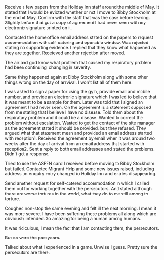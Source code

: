 Receive a few papers from the Holiday Inn staff around the middle of May. It stated that I would be evicted whether or not I move to Bibby Stockholm at the end of May. Confirm with the staff that was the case before leaving. Slightly before that got a copy of agreement I had never seen with my electronic signature printed on it.

Contacted the home office email address stated on the papers to request accommodation with self-catering and openable window. Was rejected stating no supporting evidence. I replied that they know what happened as they are together. Receieved another rejection after moved.

The air and god know what problem that caused my respiratory problem had been continuing, changing in severity.

Same thing happened again at Bibby Stockholm along with some other things wrong on the day of arrvival. I won't list all of them here.

I was asked to sign a paper for using the gym, provide email and mobile number, and provide an electronic signature which I was led to believe that it was meant to be a sample for them. Later was told that I signed an agreement I had never seen. On the agreement is a statement supposed from me stating that I believe I have no disease. Told them about the respiratary problem and it could be a disease. Wanted to correct the problem without escalation. Wanted to get the contact of the site manager as the agreement stated it should be provided, but they refused. They argued what that statement mean and provided an email address started with reception1. Received the agreement by email when it was around two weeks after the day of arrival from an email address that started with reception2. Sent a reply to both email addresses and stated the problems. Didn't get a response.

Tried to use the ASPEN card I received before moving to Bibby Stockholm but failed. Contacted Migrant Help and some new issues raised, including address on enquiry entry changed to Holiday Inn and entries disappearing.

Send another request for self-catered accommodation in which I called them out 
for working together with the persecutors. And stated although there are worse tortures in the world, what they do to me still among to torture.

Coughed non-stop the same evening and felt ill the next morning. I mean it was more severe. I have been suffering these problems
all along which are obviously intended. So amazing for being a human among humans.

It was ridiculous, I mean the fact that I am contacting them, the persecutors.

But so were the past years.

Talked about what I experienced in a game. Unwise I guess. Pretty sure the persecutors are there.
